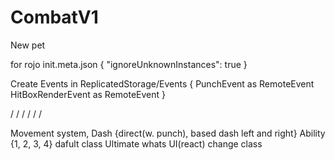 # CombatV1

New pet

for rojo
init.meta.json
{
  "ignoreUnknownInstances": true
}


Create
Events in ReplicatedStorage/Events {
  PunchEvent as RemoteEvent
  HitBoxRenderEvent as RemoteEvent
}

/
/
/
/
/
/

Movement system, Dash {direct(w. punch), based dash left and right}
Ability {1, 2, 3, 4} dafult class
Ultimate whats
UI(react) change class
